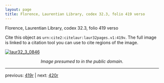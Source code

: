 ```yaml
---
layout: page
title: Florence, Laurentian Library, codex 32.3, folio 419 verso
---
```


Florence, Laurentian Library, codex 32.3, folio 419 verso

Cite this object as `urn:cite2:citelaur:laur32pages.v1:419v`.  The full image is linked to a citation tool you can use to cite regions of the image.

[![laur32_3_0846](http://www.homermultitext.org/iipsrv?IIIF=/project/homer/pyramidal/deepzoom/citelaur/laur32imgs/v1/laur32_3_0846.tif/full/800,/0/default.jpg)](http://www.homermultitext.org/ict2/?urn=urn:cite2:citelaur:laur32imgs.v1:laur32_3_0846) 

<p style="text-align: center; font-style: italic;">Image presumed to in the public domain.</p>

---

previous: [419r](../419r/) | next: [420r](../420r/)